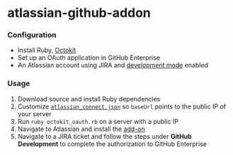 # atlassian-github-addon


### Configuration

* Install Ruby, [Octokit](https://github.com/octokit/octokit.rb)
* Set up an OAuth application in GitHub Enterprise
* An Atlassian account using JIRA and [development mode](https://developer.atlassian.com/static/connect/docs/beta/guides/development-setup.html#enable-development-mode) enabled

### Usage

1. Download source and install Ruby dependencies
1. Customize [`atlassian_connect.json`](https://github.com/osowskit/atlassian-github-addon/blob/master/atlassian_connect.json) so `baseUrl` points to the public IP of your server 
1. Run `ruby octokit_oauth.rb` on a server with a public IP 
1. Navigate to Atlassian and install the [add-on](https://developer.atlassian.com/static/connect/docs/beta/guides/development-setup.html#install-addon)
1. Navigate to a JIRA ticket and follow the steps under **GitHub Development** to complete the authorization to GitHub Enterprise
